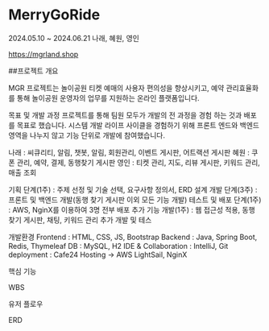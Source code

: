 # MerryGoRide

2024.05.10 ~ 2024.06.21
나래, 혜원, 영인

https://mgrland.shop

##프로젝트 개요

MGR 프로젝트는 놀이공원 티켓 예매의 사용자 편의성을 향상시키고, 예약 관리효율화를 통해 놀이공원 운영자의 업무를 지원하는 온라인 플랫폼입니다. 

목표 및 개발 과정
프로젝트를 통해 팀원 모두가 개발의 전 과정을 경험 하는 것과 배포를 목표로 했습니다.
시스템 개발 라이프 사이클을 경험하기 위해 프론트 엔드와 백엔드 영역을 나누지 않고 기능 단위로 개발에 참여했습니다.

나래 : 씨큐리티, 알림, 챗봇, 알림, 회원관리, 이벤트 게시판, 어트랙션 게시판
혜원 : 쿠폰 관리, 예약, 결제, 동행찾기 게시판
영인 : 티켓 관리, 지도, 리뷰 게시판, 키워드 관리, 매출 조회

기획 단계(1주) : 주제 선정 및 기술 선택, 요구사항 정의서, ERD 설계
개발 단계(3주) : 프론트 및 백엔드 개발(동행 찾기 게시판 이외 모든 기능 개발)
테스트 및 배포 단계(1주) : AWS, NginX를 이용하여 3명 전부 배포
추가 기능 개발(1주) : 웹 접근성 적용, 동행 찾기 게시판, 채팅, 키워드 관리 추가 개발 및 테스

개발환경
Frontend : HTML, CSS, JS, Bootstrap
Backend : Java, Spring Boot, Redis, Thymeleaf
DB : MySQL, H2
IDE & Collaboration : IntelliJ, Git
deployment : Cafe24 Hosting -> AWS LightSail, NginX

핵심 기능

WBS

유저 플로우

ERD


